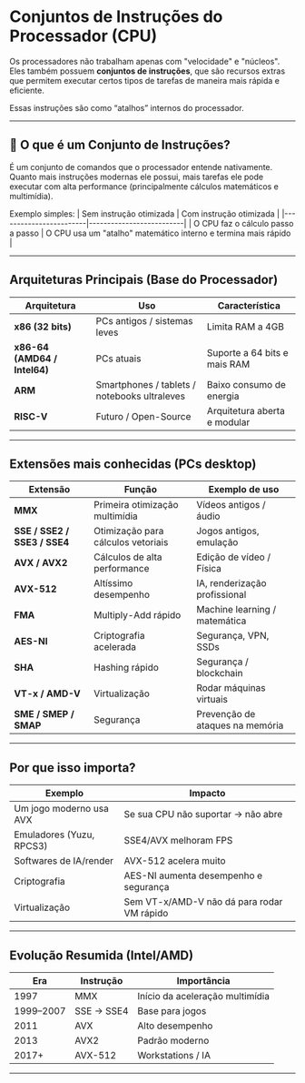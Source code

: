 # Conjuntos de Instruções do Processador (CPU)

Os processadores não trabalham apenas com "velocidade" e "núcleos".  
Eles também possuem **conjuntos de instruções**, que são recursos extras
que permitem executar certos tipos de tarefas de maneira mais rápida e eficiente.

Essas instruções são como “atalhos” internos do processador.

---

## 🧠 O que é um Conjunto de Instruções?

É um conjunto de comandos que o processador entende nativamente.
Quanto mais instruções modernas ele possui, mais tarefas ele pode executar
com alta performance (principalmente cálculos matemáticos e multimídia).

Exemplo simples:
| Sem instrução otimizada | Com instrução otimizada |
|------------------------|--------------------------|
| O CPU faz o cálculo passo a passo | O CPU usa um "atalho" matemático interno e termina mais rápido |

---

## Arquiteturas Principais (Base do Processador)

| Arquitetura | Uso | Característica |
|-------------|-----|----------------|
| **x86 (32 bits)** | PCs antigos / sistemas leves | Limita RAM a 4GB |
| **x86-64 (AMD64 / Intel64)** | PCs atuais | Suporte a 64 bits e mais RAM |
| **ARM** | Smartphones / tablets / notebooks ultraleves | Baixo consumo de energia |
| **RISC-V** | Futuro / Open-Source | Arquitetura aberta e modular |

---

## Extensões mais conhecidas (PCs desktop)

| Extensão | Função | Exemplo de uso |
|----------|--------|----------------|
| **MMX** | Primeira otimização multimídia | Vídeos antigos / áudio |
| **SSE / SSE2 / SSE3 / SSE4** | Otimização para cálculos vetoriais | Jogos antigos, emulação |
| **AVX / AVX2** | Cálculos de alta performance | Edição de vídeo / Física |
| **AVX-512** | Altíssimo desempenho | IA, renderização profissional |
| **FMA** | Multiply-Add rápido | Machine learning / matemática |
| **AES-NI** | Criptografia acelerada | Segurança, VPN, SSDs |
| **SHA** | Hashing rápido | Segurança / blockchain |
| **VT-x / AMD-V** | Virtualização | Rodar máquinas virtuais |
| **SME / SMEP / SMAP** | Segurança | Prevenção de ataques na memória |

---

## Por que isso importa?

| Exemplo | Impacto |
|--------|---------|
| Um jogo moderno usa AVX | Se sua CPU não suportar → não abre |
| Emuladores (Yuzu, RPCS3) | SSE4/AVX melhoram FPS |
| Softwares de IA/render | AVX-512 acelera muito |
| Criptografia | AES-NI aumenta desempenho e segurança |
| Virtualização | Sem VT-x/AMD-V não dá para rodar VM rápido |

---

## Evolução Resumida (Intel/AMD)

| Era | Instrução | Importância |
|-----|------------|-------------|
| 1997 | MMX | Início da aceleração multimídia |
| 1999–2007 | SSE → SSE4 | Base para jogos |
| 2011 | AVX | Alto desempenho |
| 2013 | AVX2 | Padrão moderno |
| 2017+ | AVX-512 | Workstations / IA |

---
